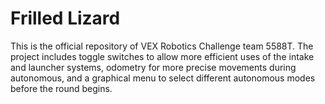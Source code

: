 # Frilled Lizard
This is the official repository of VEX Robotics Challenge team 5588T. The project includes toggle switches to allow more efficient uses of the intake and launcher systems, odometry for more precise movements during autonomous, and a graphical menu to select different autonomous modes before the round begins.
